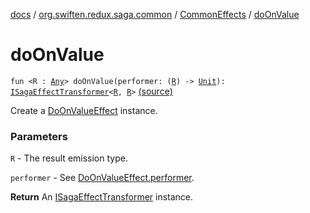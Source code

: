 [docs](../../index.md) / [org.swiften.redux.saga.common](../index.md) / [CommonEffects](index.md) / [doOnValue](./do-on-value.md)

# doOnValue

`fun <R : `[`Any`](https://kotlinlang.org/api/latest/jvm/stdlib/kotlin/-any/index.html)`> doOnValue(performer: (`[`R`](do-on-value.md#R)`) -> `[`Unit`](https://kotlinlang.org/api/latest/jvm/stdlib/kotlin/-unit/index.html)`): `[`ISagaEffectTransformer`](../-i-saga-effect-transformer.md)`<`[`R`](do-on-value.md#R)`, `[`R`](do-on-value.md#R)`>` [(source)](https://github.com/protoman92/KotlinRedux/tree/master/common/common-saga/src/main/kotlin/org/swiften/redux/saga/common/CommonEffects.kt#L69)

Create a [DoOnValueEffect](../-do-on-value-effect/index.md) instance.

### Parameters

`R` - The result emission type.

`performer` - See [DoOnValueEffect.performer](../-do-on-value-effect/performer.md).

**Return**
An [ISagaEffectTransformer](../-i-saga-effect-transformer.md) instance.

